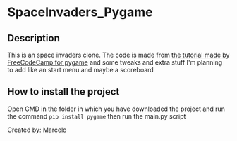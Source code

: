 # SpaceInvaders_Pygame

## Description

This is an space invaders clone. The code is made from [the tutorial made by FreeCodeCamp for pygame](https://www.youtube.com/watch?v=FfWpgLFMI7w) and some tweaks and extra stuff I'm planning to add like an start menu and maybe a scoreboard

## How to install the project

Open CMD in the folder in which you have downloaded the project and run the command ``` pip install pygame ```
then run the main.py script


Created by: Marcelo
